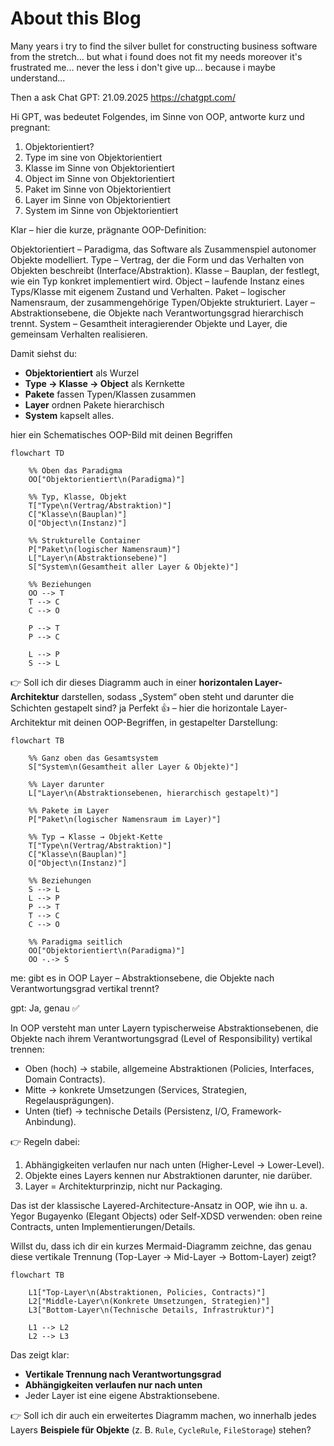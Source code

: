 # About this Blog

Many years i try to find the silver bullet for constructing business software from the stretch...  but what i found does not fit my needs moreover it's frustrated me... never the less i don't give up... because i maybe understand...

Then a ask Chat GPT: 21.09.2025
https://chatgpt.com/

Hi GPT, was bedeutet Folgendes, im Sinne von OOP, antworte kurz und pregnant:
1. Objektorientiert?
2. Type im sine von Objektorientiert
3. Klasse im Sinne von Objektorientiert
4. Object im Sinne von Objektorientiert
5. Paket im Sinne von Objektorientiert
6. Layer im Sinne von Objektorientiert
7. System im Sinne von Objektorientiert


Klar – hier die kurze, prägnante OOP-Definition:

Objektorientiert – Paradigma, das Software als Zusammenspiel autonomer Objekte modelliert.
Type – Vertrag, der die Form und das Verhalten von Objekten beschreibt (Interface/Abstraktion).
Klasse – Bauplan, der festlegt, wie ein Typ konkret implementiert wird.
Object – laufende Instanz eines Typs/Klasse mit eigenem Zustand und Verhalten.
Paket – logischer Namensraum, der zusammengehörige Typen/Objekte strukturiert.
Layer – Abstraktionsebene, die Objekte nach Verantwortungsgrad hierarchisch trennt.
System – Gesamtheit interagierender Objekte und Layer, die gemeinsam Verhalten realisieren.

Damit siehst du:  
- **Objektorientiert** als Wurzel  
- **Type → Klasse → Object** als Kernkette  
- **Pakete** fassen Typen/Klassen zusammen  
- **Layer** ordnen Pakete hierarchisch  
- **System** kapselt alles.


hier ein Schematisches OOP-Bild mit deinen Begriffen

```mermaid
flowchart TD

    %% Oben das Paradigma
    OO["Objektorientiert\n(Paradigma)"]

    %% Typ, Klasse, Objekt
    T["Type\n(Vertrag/Abstraktion)"]
    C["Klasse\n(Bauplan)"]
    O["Object\n(Instanz)"]

    %% Strukturelle Container
    P["Paket\n(logischer Namensraum)"]
    L["Layer\n(Abstraktionsebene)"]
    S["System\n(Gesamtheit aller Layer & Objekte)"]

    %% Beziehungen
    OO --> T
    T --> C
    C --> O

    P --> T
    P --> C

    L --> P
    S --> L
```

👉 Soll ich dir dieses Diagramm auch in einer **horizontalen Layer-Architektur** darstellen, sodass „System“ oben steht und darunter die Schichten gestapelt sind?
ja
Perfekt 👍 – hier die horizontale Layer-Architektur mit deinen OOP-Begriffen, in gestapelter Darstellung:

```mermaid
flowchart TB

    %% Ganz oben das Gesamtsystem
    S["System\n(Gesamtheit aller Layer & Objekte)"]

    %% Layer darunter
    L["Layer\n(Abstraktionsebenen, hierarchisch gestapelt)"]

    %% Pakete im Layer
    P["Paket\n(logischer Namensraum im Layer)"]

    %% Typ → Klasse → Objekt-Kette
    T["Type\n(Vertrag/Abstraktion)"]
    C["Klasse\n(Bauplan)"]
    O["Object\n(Instanz)"]

    %% Beziehungen
    S --> L
    L --> P
    P --> T
    T --> C
    C --> O

    %% Paradigma seitlich
    OO["Objektorientiert\n(Paradigma)"]
    OO -.-> S
```

me: gibt es in OOP Layer – Abstraktionsebene, die Objekte nach Verantwortungsgrad vertikal trennt?

gpt: Ja, genau ✅

In OOP versteht man unter Layern typischerweise Abstraktionsebenen, die Objekte nach ihrem Verantwortungsgrad (Level of Responsibility) vertikal trennen:

- Oben (hoch) → stabile, allgemeine Abstraktionen (Policies, Interfaces, Domain Contracts).
- Mitte → konkrete Umsetzungen (Services, Strategien, Regelausprägungen).
- Unten (tief) → technische Details (Persistenz, I/O, Framework-Anbindung).

👉 Regeln dabei:

1. Abhängigkeiten verlaufen nur nach unten (Higher-Level → Lower-Level).
2. Objekte eines Layers kennen nur Abstraktionen darunter, nie darüber.
3. Layer = Architekturprinzip, nicht nur Packaging.

Das ist der klassische Layered-Architecture-Ansatz in OOP, wie ihn u. a. Yegor Bugayenko (Elegant Objects) oder Self-XDSD verwenden: oben reine Contracts, unten Implementierungen/Details.

Willst du, dass ich dir ein kurzes Mermaid-Diagramm zeichne, das genau diese vertikale Trennung (Top-Layer → Mid-Layer → Bottom-Layer) zeigt?

```mermaid
flowchart TB

    L1["Top-Layer\n(Abstraktionen, Policies, Contracts)"]
    L2["Middle-Layer\n(Konkrete Umsetzungen, Strategien)"]
    L3["Bottom-Layer\n(Technische Details, Infrastruktur)"]

    L1 --> L2
    L2 --> L3
```

Das zeigt klar:  
- **Vertikale Trennung nach Verantwortungsgrad**  
- **Abhängigkeiten verlaufen nur nach unten**  
- Jeder Layer ist eine eigene Abstraktionsebene.  

👉 Soll ich dir auch ein erweitertes Diagramm machen, wo innerhalb jedes Layers **Beispiele für Objekte** (z. B. `Rule`, `CycleRule`, `FileStorage`) stehen?
